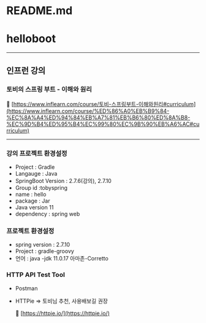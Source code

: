 # README.md

# helloboot

---

## 인프런 강의

### 토비의 스프링 부트 - 이해와 원리

🔗 [https://www.inflearn.com/course/토비-스프링부트-이해와원리#curriculum](https://www.inflearn.com/course/%ED%86%A0%EB%B9%84-%EC%8A%A4%ED%94%84%EB%A7%81%EB%B6%80%ED%8A%B8-%EC%9D%B4%ED%95%B4%EC%99%80%EC%9B%90%EB%A6%AC#curriculum)

---

### 강의 프로젝트 환경설정

- Project : Gradle
- Langauge : Java
- SpringBoot Version : 2.7.6(강의), 2.7.10
- Group id :tobyspring
- name : hello
- package : Jar
- Java version 11
- dependency : spring web

### 프로젝트 환경설정

- spring version : 2.7.10
- Project : gradle-groovy
- 언어 : java -jdk 11.0.17 아마존-Corretto

### HTTP API Test Tool

- Postman
- HTTPie ⇒ 토비님 추천, 사용배보길 권장
    
    🔗 [https://httpie.io/](https://httpie.io/)
